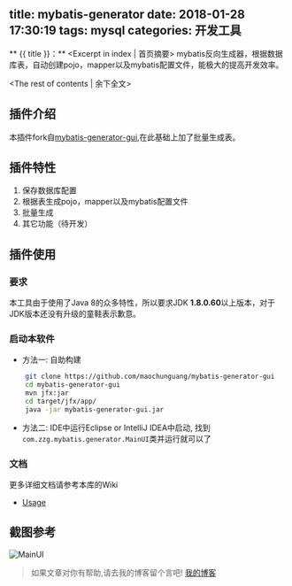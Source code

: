 title: mybatis-generator
date: 2018-01-28 17:30:19
tags: mysql
categories: 开发工具
---
** {{ title }}：** <Excerpt in index | 首页摘要>
mybatis反向生成器，根据数据库表，自动创建pojo，mapper以及mybatis配置文件，能极大的提高开发效率。
<!-- more -->
<The rest of contents | 余下全文>

## 插件介绍
本插件fork自[mybatis-generator-gui](http://link),在此基础上加了批量生成表。

## 插件特性
1. 保存数据库配置
2. 根据表生成pojo，mapper以及mybatis配置文件
3. 批量生成
4. 其它功能（待开发）

## 插件使用
### 要求
本工具由于使用了Java 8的众多特性，所以要求JDK <strong>1.8.0.60</strong>以上版本，对于JDK版本还没有升级的童鞋表示歉意。

### 启动本软件

* 方法一: 自助构建

```bash
    git clone https://github.com/maochunguang/mybatis-generator-gui
    cd mybatis-generator-gui
    mvn jfx:jar
    cd target/jfx/app/
    java -jar mybatis-generator-gui.jar
```
* 方法二: IDE中运行Eclipse or IntelliJ IDEA中启动, 找到`com.zzg.mybatis.generator.MainUI`类并运行就可以了


### 文档
更多详细文档请参考本库的Wiki
* [Usage](https://github.com/maochunguang/mybatis-generator-gui/wiki)

## 截图参考
![MainUI](http://o7kalf5h3.bkt.clouddn.com/mybatis.png)










> 如果文章对你有帮助,请去我的博客留个言吧! [我的博客][1]

[1]: http://geeksblog.cc
